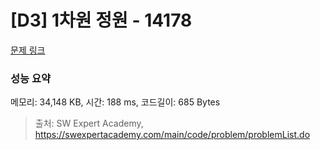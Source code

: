 # [D3] 1차원 정원 - 14178 

[문제 링크](https://swexpertacademy.com/main/code/problem/problemDetail.do?contestProbId=AX_N3oSqcyUDFARi) 

### 성능 요약

메모리: 34,148 KB, 시간: 188 ms, 코드길이: 685 Bytes



> 출처: SW Expert Academy, https://swexpertacademy.com/main/code/problem/problemList.do